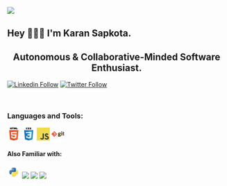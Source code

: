 ![](https://komarev.com/ghpvc/?username=karansapkota)
## Hey 👋👋👋 I'm Karan Sapkota. 
<h2 align="center"> Autonomous & Collaborative-Minded Software Enthusiast.  </h2>

<p align="center">

[![Linkedin Follow](https://img.shields.io/badge/-Connect-blue?style=flat-square&logo=Linkedin&logoColor=white)](https://www.linkedin.com/in/karan-sapkota/)
[![Twitter Follow](https://img.shields.io/twitter/follow/tsusil?label=Follow&style=social)](https://twitter.com/KaranSapkota1)

</p>

<br />

<h3>Languages and Tools:</h3> 
<code><img height="30" src="https://raw.githubusercontent.com/github/explore/80688e429a7d4ef2fca1e82350fe8e3517d3494d/topics/html/html.png"></code>
<code><img height="30" src="https://raw.githubusercontent.com/github/explore/80688e429a7d4ef2fca1e82350fe8e3517d3494d/topics/css/css.png"></code>
<code><img height="30" src="https://raw.githubusercontent.com/github/explore/80688e429a7d4ef2fca1e82350fe8e3517d3494d/topics/javascript/javascript.png"></code>
<code><img height="30" src="https://raw.githubusercontent.com/github/explore/80688e429a7d4ef2fca1e82350fe8e3517d3494d/topics/git/git.png"></code>

<h4>Also Familiar with:</h4>
<code><img height="30" src="https://raw.githubusercontent.com/github/explore/80688e429a7d4ef2fca1e82350fe8e3517d3494d/topics/python/python.png"></code>
<code><img height="30" src="https://pandas.pydata.org/static/img/pandas.svg"></code>
<code><img height="30" src="https://raw.githubusercontent.com/numpy/numpy/main/branding/logo/primary/numpylogo.svg"></code>
<code><img height="30" src="https://scikit-learn.org/stable/_static/scikit-learn-logo-small.png"></code>




<!--
**karansapkota/karansapkota** is a ✨ _special_ ✨ repository because its `README.md` (this file) appears on your GitHub profile.

Here are some ideas to get you started:

- 🔭 I’m currently working on Data Science
- 🌱 I’m currently learning ...
- 👯 I’m looking to collaborate on ...
- 🤔 I’m looking for help with ...
- 💬 Ask me about ...
- 📫 How to reach me: ...
- 😄 Pronouns: ...
- ⚡ Fun fact: ...
-->
